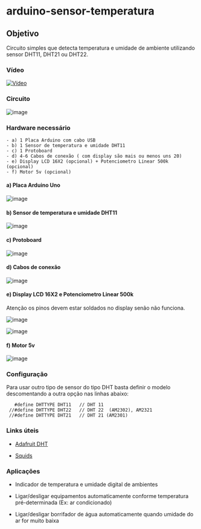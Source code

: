 
# arduino-sensor-temperatura

## Objetivo

Circuito simples que detecta temperatura e umidade de ambiente utilizando sensor DHT11, DHT21 ou DHT22.

### Vídeo

[![Vídeo](https://user-images.githubusercontent.com/22710963/77712745-76222600-6fb3-11ea-8e81-2688be9c6730.png)](https://youtu.be/QIhPGDA-j7M)

### Circuito

![image](https://user-images.githubusercontent.com/22710963/77713099-4889ac80-6fb4-11ea-9e10-d4328ffca172.png)

### Hardware necessário

```
- a) 1 Placa Arduino com cabo USB
- b) 1 Sensor de temperatura e umidade DHT11
- c) 1 Protoboard
- d) 4-6 Cabos de conexão ( com display são mais ou menos uns 20)
- e) Display LCD 16X2 (opcional) + Potenciometro Linear 500k (opcional)
- f) Motor 5v (opcional)
```

#### a) Placa Arduino Uno

![image](https://user-images.githubusercontent.com/22710963/77551422-16cbf500-6e91-11ea-850d-7e3989c9f1f2.png)

#### b) Sensor de temperatura e umidade DHT11
  
![image](https://user-images.githubusercontent.com/22710963/77607222-65f94080-6ef8-11ea-8c7d-3c05160d8329.png)

#### c) Protoboard

![image](https://user-images.githubusercontent.com/22710963/77499362-a8574a80-6e30-11ea-9744-a15c3206fd50.png)

#### d) Cabos de conexão

![image](https://user-images.githubusercontent.com/22710963/77499606-5662f480-6e31-11ea-96fd-9e268dceb50f.png)

#### e) Display LCD 16X2 e Potenciometro Linear 500k
  
Atenção os pinos devem estar soldados no display senão não funciona.

![image](https://user-images.githubusercontent.com/22710963/77712613-0d3aae00-6fb3-11ea-892b-0d5e8753b394.png)

![image](https://user-images.githubusercontent.com/22710963/77713295-c1890400-6fb4-11ea-87e0-9f36d23c9042.png)

#### f) Motor 5v

![image](https://user-images.githubusercontent.com/22710963/77712402-5fc79a80-6fb2-11ea-9dac-11af67f2e244.png)

### Configuração

  Para usar outro tipo de sensor do tipo DHT basta definir o modelo descomentando a outra opção nas linhas abaixo:
  ```
     #define DHTTYPE DHT11   // DHT 11
   //#define DHTTYPE DHT22   // DHT 22  (AM2302), AM2321
   //#define DHTTYPE DHT21   // DHT 21 (AM2301)
 ```

### Links úteis

- [Adafruit DHT](https://github.com/adafruit/DHT-sensor-library)

- [Squids](http://www.squids.com.br/arduino/index.php/projetos-arduino/projetos-squids/basico/149-projeto-40-utilizando-um-sensor-de-temperatura-e-umidade-dht11-com-display-lcd)

### Aplicações

- Indicador de temperatura e umidade digital de ambientes

- Ligar/desligar equipamentos automaticamente conforme temperatura pré-determinada (Ex: ar condicionado)

- Ligar/desligar borrifador de água automaticamente quando umidade do ar for muito baixa
